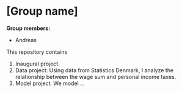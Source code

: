 # \[Group name\]

**Group members:**
- Andreas

This repository contains  
1. Inaugural project.
2. Data project: Using data from Statistics Denmark, I analyze the relationship between the wage sum and personal income taxes.
3. Model project. We model ...
